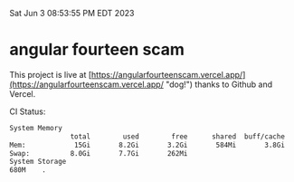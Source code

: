 Sat Jun  3 08:53:55 PM EDT 2023

# angular fourteen scam


This project is live at [https://angularfourteenscam.vercel.app/](https://angularfourteenscam.vercel.app/ "dog!") thanks to Github and Vercel.

CI Status: 

```bash
System Memory
               total        used        free      shared  buff/cache   available
Mem:            15Gi       8.2Gi       3.2Gi       584Mi       3.8Gi       6.1Gi
Swap:          8.0Gi       7.7Gi       262Mi
System Storage
680M	.
```
